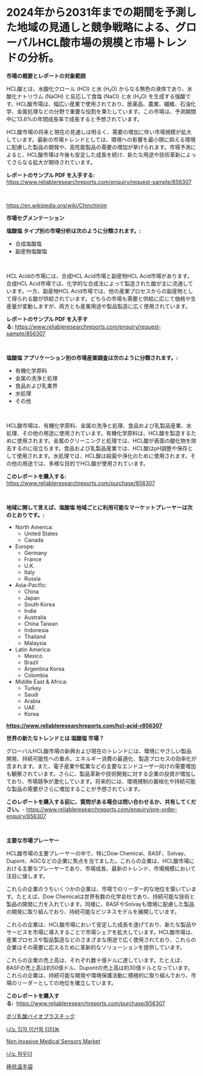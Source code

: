 <p><h1>2024年から2031年までの期間を予測した地域の見通しと競争戦略による、グローバルHCL酸市場の規模と市場トレンドの分析。</h1></p><p><strong>市場の概要とレポートの対象範囲</strong></p>
<p><p>HCL酸とは、水酸化クロール (HCl) と水 (H₂O) からなる無色の液体であり、水酸化ナトリウム (NaOH) と反応して食塩 (NaCl) と水 (H₂O) を生成する強酸です。HCL酸市場は、幅広い産業で使用されており、医薬品、農業、繊維、石油化学、金属処理などの分野で重要な役割を果たしています。この市場は、予測期間中に13.6%の年間成長率で成長すると予想されています。</p><p>HCL酸市場の将来と現在の見通しは明るく、需要の増加に伴い市場規模が拡大しています。最新の市場トレンドとしては、環境への影響を最小限に抑える環境に配慮した製品の開発や、高性能製品の需要の増加が挙げられます。市場予測によると、HCL酸市場は今後も安定した成長を続け、新たな用途や技術革新によってさらなる拡大が期待されています。</p></p>
<p><strong>レポートのサンプル PDF を入手する:</strong> <a href="https://www.reliableresearchreports.com/enquiry/request-sample/856307">https://www.reliableresearchreports.com/enquiry/request-sample/856307</a></p>
<p>&nbsp;</p>
<p><a href="https://en.wikipedia.org/wiki/Chinchinim">https://en.wikipedia.org/wiki/Chinchinim</a></p>
<p><strong>市場セグメンテーション</strong></p>
<p><strong>塩酸塩 タイプ別の市場分析は次のように分類されます。:</strong></p>
<p><ul><li>合成塩酸塩</li><li>副産物塩酸塩</li></ul></p>
<p>&nbsp;</p>
<p><p>HCL Acidの市場には、合成HCL Acid市場と副産物HCL Acid市場があります。合成HCL Acid市場では、化学的な合成法によって製造された酸が主に流通しています。一方、副産物HCL Acid市場では、他の産業プロセスからの副産物として得られる酸が供給されています。どちらの市場も需要と供給に応じて価格や生産量が変動しますが、両方とも産業用途や製品製造に広く使用されています。</p></p>
<p><strong>レポートのサンプル PDF を入手する:</strong>&nbsp;<a href="https://www.reliableresearchreports.com/enquiry/request-sample/856307">https://www.reliableresearchreports.com/enquiry/request-sample/856307</a></p>
<p>&nbsp;</p>
<p><strong> 塩酸塩 アプリケーション別の市場産業調査は次のように分類されます。:</strong></p>
<p><ul><li>有機化学原料</li><li>金属の洗浄と処理</li><li>食品および乳業界</li><li>水処理</li><li>その他</li></ul></p>
<p>&nbsp;</p>
<p><p>HCL酸市場は、有機化学原料、金属の洗浄と処理、食品および乳製品産業、水処理、その他の用途に使用されています。有機化学原料は、HCL酸を製造するために使用されます。金属のクリーニングと処理では、HCL酸が表面の酸化物を除去するのに役立ちます。食品および乳製品産業では、HCL酸はpH調整や保存として使用されます。水処理では、HCL酸は殺菌や浄化のために使用されます。その他の用途では、多様な目的でHCL酸が使用されています。</p></p>
<p><strong>このレポートを購入する:</strong>&nbsp; <a href="https://www.reliableresearchreports.com/purchase/856307">https://www.reliableresearchreports.com/purchase/856307</a></p>
<p>&nbsp;</p>
<p><strong>地域に関して言えば、塩酸塩 地域ごとに利用可能なマーケットプレーヤーは次のとおりです。:</strong></p>
<p><ul>
    <li>
        North America:
        <ul>
            <li>United States</li>
            <li>Canada</li>
        </ul>
    </li>
    <li>
        Europe:
        <ul>
            <li>Germany</li>
            <li>France</li>
            <li>U.K.</li>
            <li>Italy</li>
            <li>Russia</li>
        </ul>
    </li>
    <li>
        Asia-Pacific:
        <ul>
            <li>China</li>
            <li>Japan</li>
            <li>South Korea</li>
            <li>India</li>
            <li>Australia</li>
            <li>China Taiwan</li>
            <li>Indonesia</li>
            <li>Thailand</li>
            <li>Malaysia</li>
        </ul>
    </li>
    <li>
        Latin America:
        <ul>
            <li>Mexico</li>
            <li>Brazil</li>
            <li>Argentina Korea</li>
            <li>Colombia</li>
        </ul>
    </li>
    <li>
        Middle East & Africa:
        <ul>
            <li>Turkey</li>
            <li>Saudi</li>
            <li>Arabia</li>
            <li>UAE</li>
            <li>Korea</li>
        </ul>
    </li>
    </ul></p>
<p><strong><a href="https://www.reliableresearchreports.com/hcl-acid-r856307">https://www.reliableresearchreports.com/hcl-acid-r856307</a></strong>&nbsp;</p>
<p><strong>世界の新たなトレンドとは 塩酸塩 市場？</strong></p>
<p><p>グローバルHCL酸市場の新興および現在のトレンドには、環境にやさしい製品開発、持続可能性への重点、エネルギー消費の最適化、製造プロセスの効率化が含まれます。また、電子産業や鉱業などの主要なエンドユーザー向けの需要増加も観察されています。さらに、製品革新や技術開発に対する企業の投資が増加しており、市場競争が激化しています。将来的には、環境規制の厳格化や持続可能な製品の需要がさらに増加することが予想されています。</p></p>
<p><strong>このレポートを購入する前に、質問がある場合は問い合わせるか、共有してください。</strong>- <a href="https://www.reliableresearchreports.com/enquiry/pre-order-enquiry/856307">https://www.reliableresearchreports.com/enquiry/pre-order-enquiry/856307</a></p>
<p>&nbsp;</p>
<p><strong>主要な市場プレーヤー</strong></p>
<p><p>HCL酸市場の主要プレーヤーの中で、特にDow Chemical、BASF、Solvay、Dupont、AGCなどの企業に焦点を当てました。これらの企業は、HCL酸市場における主要なプレーヤーであり、市場成長、最新のトレンド、市場規模において注目に値します。</p><p>これらの企業のうちいくつかの企業は、市場でのリーダー的な地位を築いています。たとえば、Dow Chemicalは世界有数の化学会社であり、持続可能な技術と製品の開発に力を入れています。同様に、BASFやSolvayも環境に配慮した製品の開発に取り組んでおり、持続可能なビジネスモデルを展開しています。</p><p>これらの企業は、HCL酸市場において安定した成長を遂げており、新たな製品やサービスを市場に導入することで市場シェアを拡大しています。HCL酸市場は、産業プロセスや製品製造などのさまざまな用途で広く使用されており、これらの企業はその需要に応えるために革新的なソリューションを提供しています。</p><p>これらの企業の売上高は、それぞれ数十億ドルに達しています。たとえば、BASFの売上高は約50億ドル、Dupontの売上高は約30億ドルとなっています。これらの企業は、持続可能な開発や環境保護活動に積極的に取り組んでおり、市場のリーダーとしての地位を確立しています。</p></p>
<p><strong>このレポートを購入する:</strong>&nbsp;&nbsp;<a href="https://www.reliableresearchreports.com/purchase/856307">https://www.reliableresearchreports.com/purchase/856307</a></p>
<p><p><a href="https://github.com/zjkmgcs938405/Market-Research-Report-List-3/blob/main/32256059151.md">ポリ乳酸バイオプラスチック</a></p><p><a href="https://github.com/shampaakter36/Market-Research-Report-List-1/blob/main/913990314295.md">나노 입자 이산화 티타늄</a></p><p><a href="https://github.com/xvyfpyhu18/Market-Research-Report-List-1/blob/main/non-invasive-medical-sensors-market.md">Non invasive Medical Sensors Market</a></p><p><a href="https://github.com/LuckeyCorbin/Market-Research-Report-List-1/blob/main/853924814296.md">나노 파우더</a></p><p><a href="https://github.com/roulaayoub-saad/Market-Research-Report-List-2/blob/main/44861949152.md">極低温手袋</a></p></p>